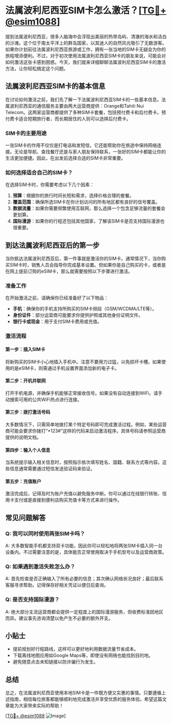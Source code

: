 # 法属波利尼西亚SIM卡怎么激活？[[TG💪+ @esim1088](https://t.me/s/esim1088)]

提到法属波利尼西亚，很多人脑海中会浮现出美丽的热带岛屿、清澈的海水和洁白的沙滩。这个位于南太平洋上的群岛国家，以其迷人的自然风光吸引了无数游客。如果你计划前往法属波利尼西亚旅游或工作，拥有一张当地的SIM卡无疑会为你的旅程增添便利。不过，对于初次使用法属波利尼西亚SIM卡的朋友来说，可能会对如何激活这张卡感到困惑。今天，我们就来详细聊聊法属波利尼西亚SIM卡的激活方法，让你轻松搞定这个问题。

## 法属波利尼西亚SIM卡的基本信息

在讨论如何激活之前，我们先了解一下法属波利尼西亚SIM卡的一些基本信息。法属波利尼西亚的通信服务主要由两大运营商提供：Orange和Tahiti Nui Telecom。这两家运营商都提供了多种SIM卡套餐，包括预付费卡和后付费卡。预付费卡适合短期旅行者，而长期居住的人则可以选择后付费卡。

### SIM卡的主要用途

一张SIM卡的作用不仅仅是打电话和发短信，它还能帮助你在旅途中保持网络连接。无论是导航、查找餐厅还是与家人朋友保持联系，一张好的SIM卡都能让你的生活更加便捷。因此，在出发前选择合适的SIM卡非常重要。

### 如何选择适合自己的SIM卡？

在选择SIM卡时，你需要考虑以下几个因素：

1. **预算**：根据你的旅行时间长短和需求，选择价格合理的套餐。
2. **覆盖范围**：确保所选SIM卡在你计划访问的所有地区都有良好的信号覆盖。
3. **数据流量**：如果你需要频繁使用互联网，那么选择一个包含足够流量的套餐会更划算。
4. **国际漫游**：如果你的行程还包括其他国家，了解该SIM卡是否支持国际漫游也很重要。

## 到达法属波利尼西亚后的第一步

当你抵达法属波利尼西亚后，第一件事就是激活你的SIM卡。通常情况下，当你购买SIM卡时，销售人员会指导你完成基本设置。但如果你是自己购买的卡，或者是在网上提前订购的eSIM卡，那么就需要按照以下步骤进行激活。

### 准备工作

在开始激活之前，请确保你已经准备好了以下物品：

- **手机**：确保你的手机支持所购买的SIM卡频段（GSM/WCDMA/LTE等）。
- **身份证件**：部分运营商可能要求你提供护照或其他身份证明文件。
- **银行卡或现金**：用于支付SIM卡费用或充值。

### 激活流程

#### 第一步：插入SIM卡

将新购买的SIM卡小心地插入手机中。注意不要用力过猛，以免损坏卡槽。如果使用的是eSIM卡，则需通过手机设置界面添加新的电子卡。

#### 第二步：开机并联网

打开手机电源，并确保手机能够正常接收信号。如果没有自动连接到WiFi，请手动搜索可用的公共WiFi热点进行连接。

#### 第三步：拨打激活号码

大多数情况下，只需简单地拨打某个特定号码即可完成激活过程。例如，某些运营商可能会要求你拨打“*123#”这样的代码来启动激活程序。具体号码请参照运营商提供的说明文档。

#### 第四步：输入个人信息

当系统提示输入相关信息时，按照指示依次填写姓名、国籍、联系方式等内容。这些信息通常需要通过短信发送验证码来验证。

#### 第五步：充值账户

激活完成后，记得及时为账户充值以避免服务中断。你可以通过在线银行转账、信用卡支付或是直接到便利店购买充值卡等方式来进行操作。

## 常见问题解答

### Q: 我可以同时使用两张SIM卡吗？
A: 大多数智能手机都支持双卡功能，因此你可以轻松地将两张SIM卡插入同一台设备内。不过需要注意的是，具体能否正常使用取决于手机型号以及运营商政策。

### Q: 如果遇到激活失败怎么办？
A: 首先检查是否正确输入了所有必要的信息；其次确认网络状况良好；最后联系客服寻求帮助。记得保存好相关凭证以便日后查询。

### Q: 是否支持国际漫游？
A: 绝大部分主流运营商都会提供一定程度上的国际漫游服务，但收费标准因地区而异。建议事先咨询清楚以免产生不必要的额外开支。

## 小贴士

- 提前规划好行程路线，这样可以更好地利用数据流量节省成本。
- 下载离线地图应用如Google Maps等，即使没有网络也能找到目的地。
- 避免随意点击未知链接以防诈骗行为发生。

## 总结

总之，在法属波利尼西亚使用本地SIM卡是一件既方便又实惠的事情。只要遵循上述指南，相信每位旅客都能够顺利地完成激活并享受优质的服务体验。希望这篇文章能为大家带来实际的帮助！

[[TG💪+ @esim1088](https://t.me/s/esim1088) ![Image](https://i.postimg.cc/4NQfJmqS/Snipaste-2025-05-13-00-14-12.png)]